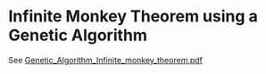 # Infinite Monkey Theorem using a Genetic Algorithm

See [Genetic_Algorithm_Infinite_monkey_theorem.pdf](https://github.com/nscharrenberg/infinite-monkey-theorem/blob/main/Genetic_Algorithm_Infinite_monkey_theorem.pdf)
